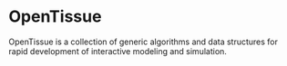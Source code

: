 # OpenTissue
OpenTissue is a collection of generic algorithms and data structures for rapid development of interactive modeling and simulation.
